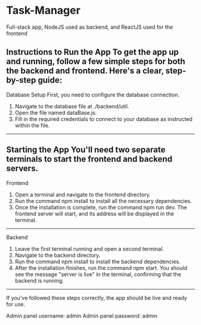 # Task-Manager
Full-stack app, NodeJS used as backend, and ReactJS used for the frontend

Instructions to Run the App
To get the app up and running,  follow a few simple steps for both the backend and frontend. Here's a clear, step-by-step guide:
-------------------------------------------------------
Database Setup
First, you need to configure the database connection.

1. Navigate to the database file at ./backend/util.
2. Open the file named dataBase.js.
3. Fill in the required credentials to connect to your database as instructed within the file.
-------------------------------------------------------
Starting the App
You'll need two separate terminals to start the frontend and backend servers.
-------------------------------------------------------
Frontend

1. Open a terminal and navigate to the frontend directory.
2. Run the command npm install to install all the necessary dependencies.
3. Once the installation is complete, run the command npm run dev. The frontend server will start, and its address will be displayed in the terminal.
-------------------------------------------------------
Backend

1. Leave the first terminal running and open a second terminal.
2. Navigate to the backend directory.
3. Run the command npm install to install the backend dependencies.
4. After the installation finishes, run the command npm start. You should see the message "server is live" in the terminal, confirming that the backend is running.
-------------------------------------------------------
If you've followed these steps correctly, the app should be live and ready for use.

Admin panel username: admin
Admin panel password: admin

